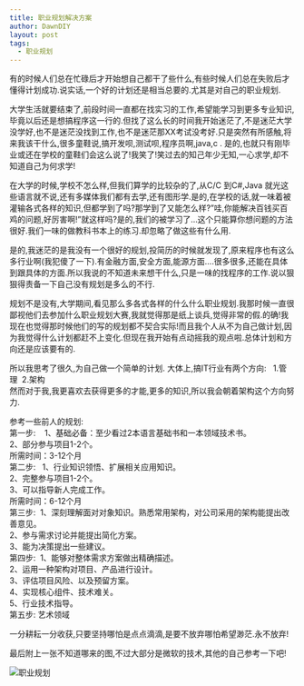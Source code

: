 ```yaml
---
title: 职业规划解决方案
author: DawnDIY
layout: post
tags:
  - 职业规划
---
```



有的时候人们总在忙碌后才开始想自己都干了些什么,有些时候人们总在失败后才懂得计划成功.说实话,一个好的计划还是相当总要的.尤其是对自己的职业规划.

大学生活就要结束了,前段时间一直都在找实习的工作,希望能学习到更多专业知识,毕竟以后还是想搞程序这一行的.但找了这么长的时间我开始迷茫了,不是迷茫大学没学好,也不是迷茫没找到工作,也不是迷茫那XX考试没考好.只是突然有所感触,将来我该干什么,很多童鞋说,搞开发呗,测试呗,程序员啊,java,c . 是的,也就只有刚毕业或还在学校的童鞋们会这么说了!我笑了!笑过去的知己年少无知,一心求学,却不知道自己为何求学!

在大学的时候,学校不怎么样,但我们算学的比较杂的了,从C/C 到C#,Java 就光这些语言就不说,还有多媒体我们都有去学,还有图形学.是的,在学校的话,就一味着被灌输各式各样的知识,但都学到了吗?那学到了又能怎么样?”哇,你能解决百钱买百鸡的问题,好厉害啊!”就这样吗?是的,我们的被学习了…这个只能算你想问题的方法很好.我们一味的做教科书本上的练习.却忽略了做这些有什么用.



是的,我迷茫的是我没有一个很好的规划,投简历的时候就发现了,原来程序也有这么多行业啊(我犯傻了一下).有金融方面,安全方面,能源方面….很多很多,还能在具体到跟具体的方面.所以我说的不知道未来想干什么,只是一味的找程序的工作.说以狠狠得责备一下自己没有规划是多么的不行.

规划不是没有,大学期间,看见那么多各式各样的什么什么职业规划.我那时候一直很鄙视他们去参加什么职业规划大赛,我就觉得那是纸上谈兵,觉得非常的假.的确!我现在也觉得那时候他们的写的规划都不契合实际!而且我个人从不为自己做计划,因为我觉得什么计划都赶不上变化.但现在我开始有点动摇我的观点啦.总体计划和方向还是应该要有的.

所以我思考了很久,为自己做一个简单的计划. 大体上,搞IT行业有两个方向:   1.管理  2.架构  
然而对于我,我更喜欢去获得更多的才能,更多的知识,所以我会朝着架构这个方向努力.

参考一些前人的规划:  
第一步:    1、基础必备：至少看过2本语言基础书和一本领域技术书。  
2、部分参与项目1-2个。  
所需时间：3-12个月  
第二步:   1、行业知识领悟、扩展相关应用知识。  
2、完整参与项目1-2个。  
3、可以指导新人完成工作。  
所需时间：6-12个月  
第三步:  1、深刻理解面对对象知识。熟悉常用架构，对公司采用的架构能提出改善意见。  
2、参与需求讨论并能提出简化方案。  
3、能为决策提出一些建议。  
第四步:  1、能够对整体需求方案做出精确描述。  
2、运用一种架构对项目、产品进行设计。  
3、评估项目风险、以及预留方案。  
4、实现核心组件、技术难关。  
5、行业技术指导。  
第五步: 艺术领域

一分耕耘一分收获,只要坚持哪怕是点点滴滴,是要不放弃哪怕希望渺茫.永不放弃!

最后附上一张不知道哪来的图,不过大部分是微软的技术,其他的自己参考一下吧!

![职业规划](http://i.imgur.com/4R73GHp.jpg)
